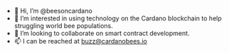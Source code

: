 - 👋 Hi, I’m @beesoncardano
- 👀 I’m interested in using technology on the Cardano blockchain to help struggling world bee populations.
- 💞️ I’m looking to collaborate on smart contract development.
- 📫 I can be reached at buzz@cardanobees.io

<!---
beesoncardano/beesoncardano is a ✨ special ✨ repository because its `README.md` (this file) appears on your GitHub profile.
You can click the Preview link to take a look at your changes.
--->

